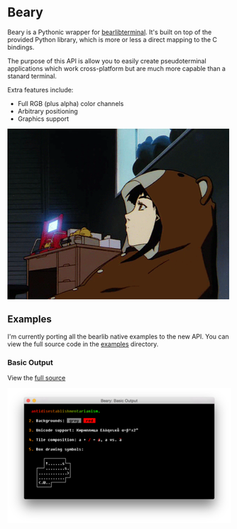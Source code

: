 # Beary

Beary is a Pythonic wrapper for [bearlibterminal](http://foo.wyrd.name/en:bearlibterminal).  It's built on top of the provided Python library, which is more or less a direct mapping to the C bindings.

The purpose of this API is allow you to easily create pseudoterminal applications which work cross-platform but are much more capable than a stanard terminal.

Extra features include:

* Full RGB (plus alpha) color channels
* Arbitrary positioning
* Graphics support

![Serial Experiments Lain: The eponymous character sits in a dark room wearing her signature teddy bear pajamas, hood up.  In the background, a small piece of electronics sits on her desk, flickering ominously.](./graphics/lain_bear.gif)

## Examples

I'm currently porting all the bearlib native examples to the new API.  You can view the full source code in the [examples](./examples/) directory.

### Basic Output

View the [full source](./examples/basic_output.py)

![A terminal screen showing a wide variety of colors, unicode characters, and tile composition.](./graphics/examples/basic_output.png)